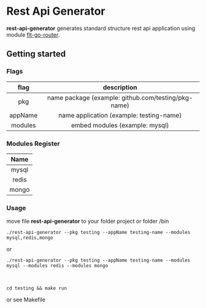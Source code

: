 # Rest Api Generator

**rest-api-generator** generates standard structure rest api application using module [flt-go-router](https://github.com/fajarardiyanto/flt-go-router).

## Getting started

### Flags
|  flag   |                     description                     |
|:-------:|:---------------------------------------------------:|
|   pkg   | name package (example: github.com/testing/pkg-name) |
| appName |      name application (example: testing-name)       |
| modules |           embed modules (example: mysql)            |

### Modules Register
| Name  |
|:-----:|
| mysql |
| redis |
| mongo |

### Usage
move file **rest-api-generator** to your folder project or folder /bin

```shell
./rest-api-generator --pkg testing --appName testing-name --modules mysql,redis,mongo
```
or
```shell
./rest-api-generator --pkg testing --appName testing-name --modules mysql --modules redis --modules mongo
```
<br />

```shell
cd testing && make run
```

or see Makefile